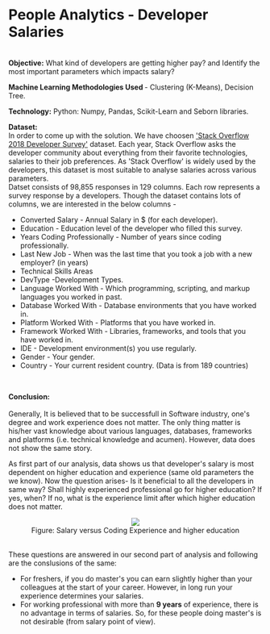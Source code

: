# People Analytics - Developer Salaries
<br><b>Objective:</b> What kind of developers are getting higher pay? and Identify the most important parameters which impacts salary?
<br>

<b> Machine Learning Methodologies Used </b>- Clustering (K-Means), Decision Tree.
  <br>

<b>Technology:</b> Python: Numpy, Pandas, Scikit-Learn and Seborn libraries.
  <br>

<b>Dataset:</b><br>
In order to come up with the solution. We have choosen <a href='https://www.kaggle.com/stackoverflow/stack-overflow-2018-developer-survey'>'Stack Overflow 2018 Developer Survey'</a> dataset. Each year, Stack Overflow asks the developer community about everything from their favorite technologies, salaries to their job preferences. As 'Stack Overflow' is widely used by the developers, this dataset is most suitable to analyse salaries across various parameters.<br>
Datset consists of 98,855 responses in 129 columns. Each row represents a survey response by a developers. Though the dataset contains lots of columns, we are interested in the below columns -
<ul><li>Converted Salary - Annual Salary in $ (for each developer). 
<li>Education - Education level of the developer who filled this survey. 
<li>Years Coding Professionally - Number of years since coding professionally. 
<li>Last New Job - When was the last time that you took a job with a new employer? (in years) 
<li>Technical Skills Areas 
<li>DevType -Development Types. 
<li>Language Worked With - Which programming, scripting, and markup languages you worked in past. 
<li>Database Worked With - Database environments that you have worked in. 
<li>Platform Worked With - Platforms that you have worked in. 
<li>Framework Worked With - Libraries, frameworks, and tools that you have worked in. 
<li>IDE - Development environment(s) you use regularly. 
<li>Gender - Your gender. 
<li>Country - Your current resident country. (Data is from 189 countries)
  </ul>
  <br>
  
  <b>Conclusion:</b>
<br>  
Generally, It is believed that to be successfull in Software industry, one's degree and work experience does not matter. The only thing matter is his/her vast knowledge about various languages, databases, frameworks and platforms (i.e. technical knowledge and acumen). However, data does not show the same story. <br>
 
As first part of our analysis, data shows us that developer's salary is most dependent on higher education and experience (same old parameters the we know). Now the question arises- Is it beneficial to all the developers in same way? Shall highly experienced professional go for higher education? If yes, when? If no, what is the experience limit after which higher education does not matter.
<br>
<p align="center"><img src="https://github.com/kpratikin/developer_salary/blob/master/Conclusion_Sns.PNG">
 <br>Figure: Salary versus Coding Experience and higher education
 </p>
<br>
These questions are answered in our second part of analysis and following are the conslusions of the same:<br>
<ul><li>For freshers, if you do master's you can earn slightly higher than your colleagues at the start of your career. However, in long run your experience determines your salaries.
<li>For working professional with more than <b>9 years</b> of experience, there is no advantage in terms of salaries. So, for these people doing master's is not desirable (from salary point of view).
